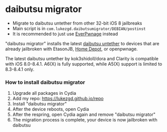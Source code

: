 # daibutsu migrator

- Migrate to daibutsu untether from other 32-bit iOS 8 jailbreaks
- Main script is in `com.lukezgd.daibutsumigrator/DEBIAN/postinst`
- It is recommended to just use [EverPwnage](https://github.com/LukeZGD/EverPwnage) instead

"daibutsu migrator" installs the latest [daibutsu untether](https://kok3shidoll.github.io/info/jp.daibutsu.untether841/indexv2.html) to devices that are already jailbroken with EtasonJB, [Home Depot](https://github.com/LukeZGD/ohd), or openpwnage.

The latest daibutsu untether by kok3shidoll/dora and Clarity is compatible with iOS 8.0-8.4.1. A6(X) is fully supported, while A5(X) support is limited to 8.3-8.4.1 only.

### How to install daibutsu migrator

1. Upgrade all packages in Cydia
1. Add my repo: https://lukezgd.github.io/repo
1. Install "daibutsu migrator"
1. After the device reboots, open Cydia
1. After the respring, open Cydia again and remove "daibutsu migrator"
1. The migration process is complete, your device is now jailbroken with daibutsu
